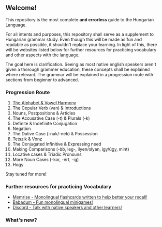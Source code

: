 ## Welcome!

This repository is the most complete **and errorless** guide to the Hungarian Language.

For all intents and purposes, this repository shall serve as a supplement to Hungarian grammar study. Even though
this will be made as fun and readable as possible, it shouldn't replace your learning. In light of this, there will be
websites listed below for further resources for practicing vocabulary and other aspects with the language.

The goal here is clarification. Seeing as most native english speakers aren't given a thorough grammer education, these concepts
shall be explained where relevant. The grammar will be explained in a progression route with sections from beginner to advanced.

### Progression Route

1. [The Alphabet & Vowel Harmony](/Section1.md)
2. The Copular Verb (van) & Introductions
3. Nouns, Postpositions & Articles
4. The Accusative Case (-t) & Plurals (-k)
5. Definite & Indefinite Conjugation
6. Negation
7. The Dative Case (-nak/-nek) & Possession
8. Tetszik & Vonz
9. The Conjugated Infinitive & Expressing need
10. Making Comparisons (-bb, leg-, ilyen/olyan, így/úgy, mint)
11. Locative cases & Triadic Pronouns
12. More Noun Cases (-kor, -ért, -ig)
13. Hogy

Stay tuned for more!

### Further resources for practicing Vocabulary

* [Memrise - Monolingual flashcards written to help better your recall!](www.memrise.com/group/262696/)
* [Babadum - Fun monolingual minigames!](https://babadum.com/)
* [Discord - Talk with native speakers and other learners!](https://discord.gg/wSg45QS)

### What's new?
